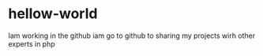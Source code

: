 # hellow-world
Iam working in the github
iam go to github to sharing my projects wirh other experts in php 
